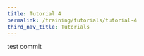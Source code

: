 ```yaml
---
title: Tutorial 4
permalink: /training/tutorials/tutorial-4
third_nav_title: Tutorials
---
```


test commit
